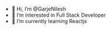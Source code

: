 - 👋 Hi, I’m @GarjeNilesh
- 👀 I’m interested in Full Stack Developer
- 🌱 I’m currently learning Reactjs


<!---
GarjeNilesh/GarjeNilesh is a ✨ special ✨ repository because its `README.md` (this file) appears on your GitHub profile.
You can click the Preview link to take a look at your changes.
--->
